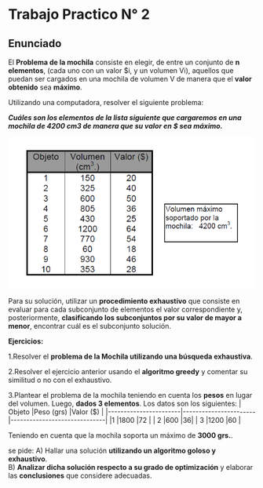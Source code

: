 # Trabajo Practico N° 2

## Enunciado

El **Problema de la mochila** consiste en elegir, de entre un conjunto de **n elementos**, (cada uno con un valor $i, y un volumen Vi), aquellos que puedan ser cargados en una mochila de volumen V de manera que el **valor**  **obtenido** sea **máximo**.  

Utilizando una computadora, resolver el siguiente problema:

_**Cuáles son los elementos de la lista siguiente que cargaremos en una mochila de 4200 cm3 de manera que su valor en $ sea máximo.**_

![](/images/tabla_tp2.png)

Para su solución, utilizar un  **procedimiento exhaustivo**  que consiste en evaluar para cada subconjunto de elementos el valor correspondiente y, posteriormente,  **clasificando los subconjuntos por su valor de mayor a menor**, encontrar cuál es el subconjunto solución.

**Ejercicios:**

1.Resolver el  **problema de la Mochila utilizando una búsqueda exhaustiva**.

2.Resolver el ejercicio anterior usando el  **algoritmo greedy**  y comentar su similitud o no con el exhaustivo.

3.Plantear el problema de la mochila teniendo en cuenta los  **pesos**  en lugar del volumen. Luego,  **dados 3 elementos**. Los datos son los siguientes:
|       Objeto       |Peso (grs)                |Valor ($)           |
|-----------------------|-----------------------|------------------------------|
|1         		|1800                 |72      |
| 2       		|600                 |36|
|  3         	|1200                 |60         |

Teniendo en cuenta que la mochila soporta un máximo de  **3000 grs.**.

se pide:
A) Hallar una solución  **utilizando un algoritmo goloso y exhaustivo**.  
B)  **Analizar dicha solución respecto a su grado de optimización**  y elaborar las  **conclusiones**  que considere adecuadas.
